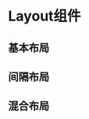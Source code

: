 # Layout组件

<script lang='ts' setup>
    import basicdemo from './basic-demo.vue'
    import subfielddemo from './subfield-demo.vue'
    import mixeddemo from './mixed-demo.vue'
</script>

## 基本布局

<Preview comp-Name='Layout' demo-name='basic-demo'>
    <basicdemo/>
</Preview>

## 间隔布局

<Preview comp-Name='Layout' demo-name='subfield-demo'>
    <subfielddemo/>
</Preview>

## 混合布局

<Preview comp-Name='Layout' demo-name='mixed-demo'>
    <mixeddemo/>
</Preview>